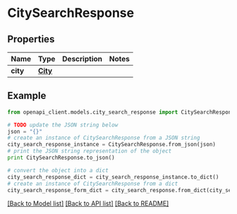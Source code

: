 # CitySearchResponse


## Properties
Name | Type | Description | Notes
------------ | ------------- | ------------- | -------------
**city** | [**City**](City.md) |  | 

## Example

```python
from openapi_client.models.city_search_response import CitySearchResponse

# TODO update the JSON string below
json = "{}"
# create an instance of CitySearchResponse from a JSON string
city_search_response_instance = CitySearchResponse.from_json(json)
# print the JSON string representation of the object
print CitySearchResponse.to_json()

# convert the object into a dict
city_search_response_dict = city_search_response_instance.to_dict()
# create an instance of CitySearchResponse from a dict
city_search_response_form_dict = city_search_response.from_dict(city_search_response_dict)
```
[[Back to Model list]](../README.md#documentation-for-models) [[Back to API list]](../README.md#documentation-for-api-endpoints) [[Back to README]](../README.md)



